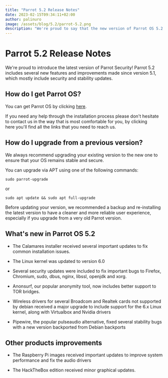 ```yaml
---
title: "Parrot 5.2 Release Notes"
date: 2023-02-15T09:34:11+02:00
author: palinuro
image: /assets/blog/5.2/parrot-5.2.png
description: "We're proud to say that the new version of Parrot OS 5.2 is available for download."
---
```


[](/public/assets/blog/5.2/parrot-5.2.png)

# Parrot 5.2 Release Notes

We're proud to introduce the latest version of Parrot Security!
Parrot 5.2 includes several new features and improvements made since version 5.1, which mostly include security and stability updates. 

## How do I get Parrot OS?

You can get Parrot OS by clicking [here](https://parrotsec.org/download/).

If you need any help through the installation process please don't hesitate to contact us in the way that is most comfortable for you, by clicking here you'll find all the links that you need to reach us.

## How do I upgrade from a previous version?

We always recommend upgrading your existing version to the new one to ensure that your OS remains stable and secure. 

You can upgrade via APT using one of the following commands:

````
sudo parrot-upgrade
````

or

````
sudo apt update && sudo apt full-upgrade
````

Before updating your version, we recommended a backup and re-installing the latest version to have a cleaner and more reliable user experience, especially if you upgrade from a very old Parrot version.

## What's new in Parrot OS 5.2

- The Calamares installer received several important updates to fix common installation issues.

- The Linux kernel was updated to version 6.0

- Several security updates were included to fix important bugs to Firefox, Chromium, sudo, dbus, nginx, libssl, openjdk and xorg.

- Anonsurf, our popular anonymity tool, now includes better support to TOR bridges.

- Wireless drivers for several Broadcom and Realtek cards not supported by debian received a major upgrade to include support for the 6.x Linux kernel, along with Virtualbox and Nvidia drivers

- Pipewire, the popular pulseaudio alternative, fixed several stability bugs with a new version backported from Debian backports

## Other products improvements

- The Raspberry Pi images received important updates to improve system performance and fix the audio drivers

- The HackTheBox edition received minor graphical updates.

